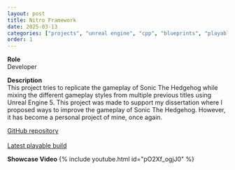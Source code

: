 ```yaml
---
layout: post
title: Nitro Framework
date: 2025-03-13
categories: ["projects", "unreal engine", "cpp", "blueprints", "playable demo"]
order: 1
---
```


**Role**
<br> Developer

**Description**
<br>
This project tries to replicate the gameplay of Sonic The Hedgehog 
while mixing the different gameplay styles from multiple previous
titles using Unreal Engine 5. This project was made to support my dissertation
where I proposed ways to improve the gameplay of Sonic The Hedgehog.
However, it has become a personal project of mine, once again.

[GitHub repository](https://github.com/Nitrohedge21/Nitro-Framework)<br>
<br>[Latest playable build](https://github.com/Nitrohedge21/Nitro-Framework/releases)

**Showcase Video**
{% include youtube.html id="pO2Xf_ogjJ0" %}